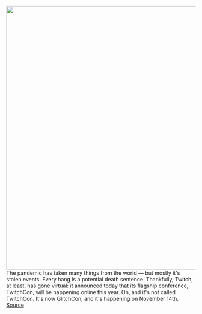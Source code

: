 <img src='https://cdn.vox-cdn.com/thumbor/TAcak2zZwOVa-qRzlN9mNFIMlQc=/0x0:2040x1360/1200x800/filters:focal(857x517:1183x843)/cdn.vox-cdn.com/uploads/chorus_image/image/67728402/acastro_190926_1777_twitch_0003.0.0.jpg' width='700px' /><br/>
The pandemic has taken many things from the world — but mostly it's stolen events. Every hang is a potential death sentence. Thankfully, Twitch, at least, has gone virtual: it announced today that its flagship conference, TwitchCon, will be happening online this year. Oh, and it's not called TwitchCon. It's now GlitchCon, and it's happening on November 14th.
<a href='https://www.theverge.com/2020/11/2/21546694/twitch-virtual-twitchcon-glitchcon-date'> Source <a/>